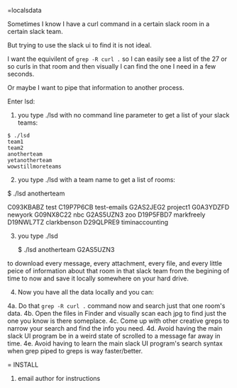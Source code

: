=localsdata

Sometimes I know I have a curl command in a certain slack room in a certain slack team.

But trying to use the slack ui to find it is not ideal.

I want the equivilent of `grep -R curl .` so I can easily see a list of the 27 or so curls in that room and then visually I can find the one I need in a few seconds.

Or maybe I want to pipe that information to another process.

Enter lsd:

1. you type ./lsd with no command line parameter to get a list of your slack teams:

  ```
  $ ./lsd
  team1
  team2
  anotherteam
  yetanotherteam
  wowstillmoreteams
  ```

2. you type ./lsd with a team name to get a list of rooms:

  $ ./lsd anotherteam

  C093KBABZ test
  C19P7P6CB test-emails
  G2AS2JEG2 project1
  G0A3YDZFD newyork
  G09NX8C22 nbc
  G2AS5UZN3 zoo
  D19P5FBD7 markfreely
  D19NWL7TZ clarkbenson
  D29QLPRE9 timinaccounting

3. you type ./lsd <team> <room>

   $ ./lsd anotherteam G2AS5UZN3

to download every message, every attachment, every file, and every little peice of information about that room in that slack team from the begining of time to now and save it locally somewhere on your hard drive.

4. Now you have all the data locally and you can:

  4a. Do that `grep -R curl .` command now and search just that one room's data.
  4b. Open the files in Finder and visually scan each jpg to find just the one you know is there someplace.
  4c. Come up with other creative greps to narrow your search and find the info you need.
  4d. Avoid having the main slack UI program be in a weird state of scrolled to a message far away in time.
  4e. Avoid having to learn the main slack UI program's search syntax when grep piped to greps is way faster/better.

= INSTALL

1. email author for instructions
